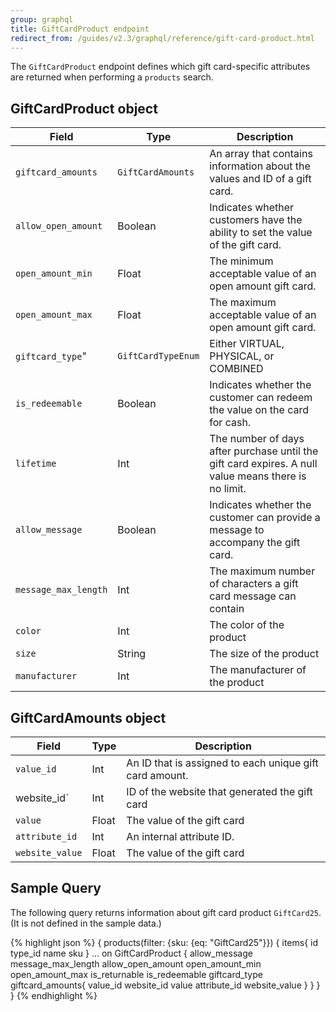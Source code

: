 ```yaml
---
group: graphql
title: GiftCardProduct endpoint
redirect_from: /guides/v2.3/graphql/reference/gift-card-product.html
---
```


The `GiftCardProduct` endpoint defines which gift card-specific attributes are returned when performing a `products` search.

## GiftCardProduct object

| Field                | Type               | Description                                                                                          |
| -------------------- | ------------------ | ---------------------------------------------------------------------------------------------------- |
| `giftcard_amounts`   | `GiftCardAmounts`  | An array that contains information about the values and ID of a gift card.                           |
| `allow_open_amount`  | Boolean            | Indicates whether customers have the ability to set the value of the gift card.                      |
| `open_amount_min`    | Float              | The minimum acceptable value of an open amount gift card.                                            |
| `open_amount_max`    | Float              | The maximum acceptable value of an open amount gift card.                                            |
| `giftcard_type`"     | `GiftCardTypeEnum` | Either VIRTUAL, PHYSICAL, or COMBINED                                                                |
| `is_redeemable`      | Boolean            | Indicates whether the customer can redeem the value on the card for cash.                            |
| `lifetime`           | Int                | The number of days after purchase until the gift card expires. A null value means there is no limit. |
| `allow_message`      | Boolean            | Indicates whether the customer can provide a message to accompany the gift card.                     |
| `message_max_length` | Int                | The maximum number of characters a gift card message can contain                                     |
| `color`              | Int                | The color of the product                                                                             |
| `size`               | String             | The size of the product                                                                              |
| `manufacturer`       | Int                | The manufacturer of the product                                                                      |

## GiftCardAmounts object

| Field                                                               | Type  | Description                                              |
| ------------------------------------------------------------------- | ----- | -------------------------------------------------------- |
| `value_id`                                                          | Int   | An ID that is  assigned to each unique gift card amount. |
| website_id\` | Int | ID of the website that generated the gift card |       |                                                          |
| `value`                                                             | Float | The value of the gift card                               |
| `attribute_id`                                                      | Int   | An internal attribute ID.                                |
| `website_value`                                                     | Float | The value of the gift card                               |

## Sample Query

The following query returns information about gift card product `GiftCard25`. (It is not defined in the sample data.)

{% highlight json %}
{
   products(filter: {sku: {eq: "GiftCard25"}})
   {
       items{
           id
           type_id
           name
           sku
           }
           ... on GiftCardProduct {
            allow_message
            message_max_length
            allow_open_amount
            open_amount_min
            open_amount_max
            is_returnable
            is_redeemable
            giftcard_type
            giftcard_amounts{
              value_id
              website_id
              value
              attribute_id
              website_value
           }
       }
   }
}
{% endhighlight %}

